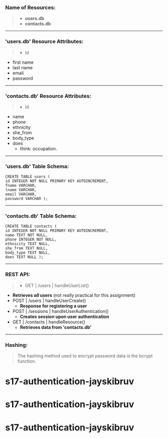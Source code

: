 
### Name of Resources:



>* **users.db**
>* **contacts.db**

----------

### 'users.db' Resource Attributes:




>* id
* first name
* last name
* email
* password

----------
### 'contacts.db' Resource Attributes:

>* id
* name
* phone
* ethnicity
* she_from
* body_type
* does
  * think: occupation.

----------

### 'users.db' Table Schema:


    CREATE TABLE users (
    id INTEGER NOT NULL PRIMARY KEY AUTOINCREMENT,
    fname VARCHAR,
    lname VARCHAR,
    email VARCHAR,
    password VARCHAR );


----------
### 'contacts.db' Table Schema:


    CREATE TABLE contacts (
    id INTEGER NOT NULL PRIMARY KEY AUTOINCREMENT,
    name TEXT NOT NULL,
    phone INTEGER NOT NULL,
    ethnicity TEXT NULL,
    she_from TEXT NULL,
    body_type TEXT NULL,
    does TEXT NULL );


----------


### REST API:


>* GET | /users | handleUserList()
  * **Retrieves *all* users** (not really practical for this assignment)
* POST | /users | handleUserCreate()
  * **Response for registering a user**
* POST | /sessions | handleUserAuthentication()
  *  **Creates session upon user authentication**
* GET | /contacts | handleResource()
  * **Retrieves data from 'contacts.db'**

----------

### Hashing:

>The hashing method used to encrypt password data is the bcrypt function.
# s17-authentication-jayskibruv
# s17-authentication-jayskibruv
# s17-authentication-jayskibruv
